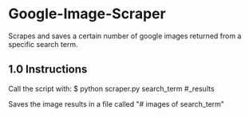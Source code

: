 # Google-Image-Scraper
Scrapes and saves a certain number of google images returned from a specific search term.

## 1.0 Instructions
Call the script with: $ python scraper.py search_term #_results

Saves the image results in a file called "# images of search_term"